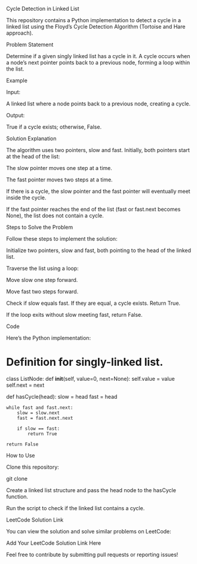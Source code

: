 Cycle Detection in Linked List

This repository contains a Python implementation to detect a cycle in a linked list using the Floyd’s Cycle Detection Algorithm (Tortoise and Hare approach).

Problem Statement

Determine if a given singly linked list has a cycle in it. A cycle occurs when a node’s next pointer points back to a previous node, forming a loop within the list.

Example

Input:

A linked list where a node points back to a previous node, creating a cycle.

Output:

True if a cycle exists; otherwise, False.

Solution Explanation

The algorithm uses two pointers, slow and fast. Initially, both pointers start at the head of the list:

The slow pointer moves one step at a time.

The fast pointer moves two steps at a time.

If there is a cycle, the slow pointer and the fast pointer will eventually meet inside the cycle.

If the fast pointer reaches the end of the list (fast or fast.next becomes None), the list does not contain a cycle.

Steps to Solve the Problem

Follow these steps to implement the solution:

Initialize two pointers, slow and fast, both pointing to the head of the linked list.

Traverse the list using a loop:

Move slow one step forward.

Move fast two steps forward.

Check if slow equals fast. If they are equal, a cycle exists. Return True.

If the loop exits without slow meeting fast, return False.

Code

Here’s the Python implementation:

# Definition for singly-linked list.

class ListNode:
def **init**(self, value=0, next=None):
self.value = value
self.next = next

def hasCycle(head):
slow = head
fast = head

    while fast and fast.next:
        slow = slow.next
        fast = fast.next.next

        if slow == fast:
            return True

    return False

How to Use

Clone this repository:

git clone <repository-url>

Create a linked list structure and pass the head node to the hasCycle function.

Run the script to check if the linked list contains a cycle.

LeetCode Solution Link

You can view the solution and solve similar problems on LeetCode:

Add Your LeetCode Solution Link Here

Feel free to contribute by submitting pull requests or reporting issues!
